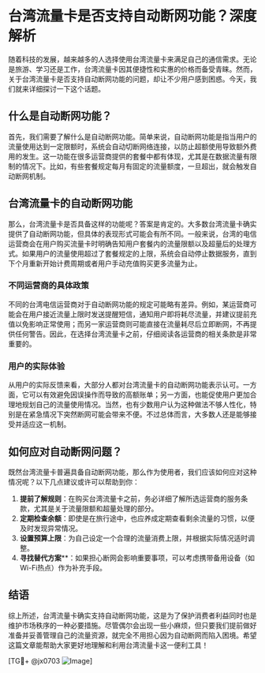 # 台湾流量卡是否支持自动断网功能？深度解析

随着科技的发展，越来越多的人选择使用台湾流量卡来满足自己的通信需求。无论是旅游、学习还是工作，台湾流量卡因其便捷性和实惠的价格而备受青睐。然而，关于台湾流量卡是否支持自动断网功能的问题，却让不少用户感到困惑。今天，我们就来详细探讨一下这个话题。

## 什么是自动断网功能？

首先，我们需要了解什么是自动断网功能。简单来说，自动断网功能是指当用户的流量使用达到一定限额时，系统会自动切断网络连接，以防止超额使用导致额外费用的发生。这一功能在很多运营商提供的套餐中都有体现，尤其是在数据流量有限制的情况下。比如，有些套餐规定每月有固定的流量额度，一旦超出，就会触发自动断网机制。

## 台湾流量卡的自动断网功能

那么，台湾流量卡是否具备这样的功能呢？答案是肯定的。大多数台湾流量卡确实提供了自动断网功能，但具体的表现形式可能会有所不同。一般来说，台湾的电信运营商会在用户购买流量卡时明确告知用户套餐内的流量限额以及超量后的处理方式。如果用户的流量使用超过了套餐规定的上限，系统会自动停止数据服务，直到下个月重新开始计费周期或者用户手动充值购买更多流量为止。

### 不同运营商的具体政策

不同的台湾电信运营商对于自动断网功能的规定可能略有差异。例如，某运营商可能会在用户接近流量上限时发送提醒短信，通知用户即将耗尽流量，并建议提前充值以免影响正常使用；而另一家运营商则可能直接在流量耗尽后立即断网，不再提供任何警告。因此，在选择台湾流量卡之前，仔细阅读各运营商的相关条款是非常重要的。

### 用户的实际体验

从用户的实际反馈来看，大部分人都对台湾流量卡的自动断网功能表示认可。一方面，它可以有效避免因误操作而导致的高额账单；另一方面，也能促使用户更加合理地规划自己的流量使用情况。当然，也有少数用户认为这种做法不够人性化，特别是在紧急情况下突然断网可能会带来不便。不过总体而言，大多数人还是能够接受并适应这一机制。

## 如何应对自动断网问题？

既然台湾流量卡普遍具备自动断网功能，那么作为使用者，我们应该如何应对这种情况呢？以下几点建议或许可以帮助到你：

1. **提前了解规则**：在购买台湾流量卡之前，务必详细了解所选运营商的服务条款，尤其是关于流量限额和超量处理的部分。
2. **定期检查余额**：即使是在旅行途中，也应养成定期查看剩余流量的习惯，以便及时发现异常情况。
3. **设置预算上限**：为自己设定一个合理的流量消费上限，并根据实际情况适时调整。
4. **寻找替代方案****：如果担心断网会影响重要事项，可以考虑携带备用设备（如Wi-Fi热点）作为补充手段。

## 结语

综上所述，台湾流量卡确实支持自动断网功能，这是为了保护消费者利益同时也是维护市场秩序的一种必要措施。尽管偶尔会出现一些小麻烦，但只要我们提前做好准备并妥善管理自己的流量资源，就完全不用担心因为自动断网而陷入困境。希望这篇文章能帮助大家更好地理解和利用台湾流量卡这一便利工具！

[TG💪+ @jx0703 ![Image](https://github.com/user-attachments/assets/dbca1d08-cadb-493c-b0ec-ad6f7a83f270)]
